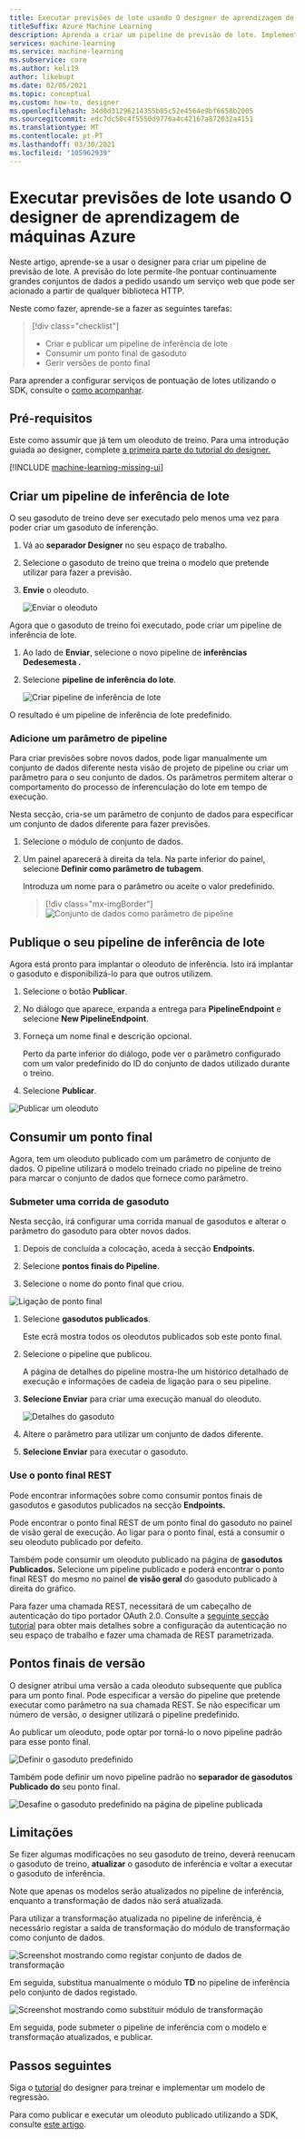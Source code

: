 ```yaml
---
title: Executar previsões de lote usando O designer de aprendizagem de máquinas Azure
titleSuffix: Azure Machine Learning
description: Aprenda a criar um pipeline de previsão de lote. Implemente o gasoduto como um serviço web parametrizado e desencadeie-o a partir de qualquer biblioteca HTTP.
services: machine-learning
ms.service: machine-learning
ms.subservice: core
ms.author: keli19
author: likebupt
ms.date: 02/05/2021
ms.topic: conceptual
ms.custom: how-to, designer
ms.openlocfilehash: 34d0d31296214355b85c52e4564e9bf6658b2005
ms.sourcegitcommit: edc7dc50c4f5550d9776a4c42167a872032a4151
ms.translationtype: MT
ms.contentlocale: pt-PT
ms.lasthandoff: 03/30/2021
ms.locfileid: "105962939"
---
```

# <a name="run-batch-predictions-using-azure-machine-learning-designer"></a>Executar previsões de lote usando O designer de aprendizagem de máquinas Azure


Neste artigo, aprende-se a usar o designer para criar um pipeline de previsão de lote. A previsão do lote permite-lhe pontuar continuamente grandes conjuntos de dados a pedido usando um serviço web que pode ser acionado a partir de qualquer biblioteca HTTP.

Neste como fazer, aprende-se a fazer as seguintes tarefas:

> [!div class="checklist"]
> * Criar e publicar um pipeline de inferência de lote
> * Consumir um ponto final de gasoduto
> * Gerir versões de ponto final

Para aprender a configurar serviços de pontuação de lotes utilizando o SDK, consulte o [como acompanhar](./tutorial-pipeline-batch-scoring-classification.md).

## <a name="prerequisites"></a>Pré-requisitos

Este como assumir que já tem um oleoduto de treino. Para uma introdução guiada ao designer, complete [a primeira parte do tutorial do designer.](tutorial-designer-automobile-price-train-score.md) 

[!INCLUDE [machine-learning-missing-ui](../../includes/machine-learning-missing-ui.md)]

## <a name="create-a-batch-inference-pipeline"></a>Criar um pipeline de inferência de lote

O seu gasoduto de treino deve ser executado pelo menos uma vez para poder criar um gasoduto de inferenção.

1. Vá ao **separador Designer** no seu espaço de trabalho.

1. Selecione o gasoduto de treino que treina o modelo que pretende utilizar para fazer a previsão.

1. **Envie** o oleoduto.

    ![Enviar o oleoduto](./media/how-to-run-batch-predictions-designer/run-training-pipeline.png)

Agora que o gasoduto de treino foi executado, pode criar um pipeline de inferência de lote.

1. Ao lado de **Enviar**, selecione o novo pipeline de **inferências Dedesemesta .**

1. Selecione **pipeline de inferência do lote**.

    ![Criar pipeline de inferência de lote](./media/how-to-run-batch-predictions-designer/create-batch-inference.png)
    
O resultado é um pipeline de inferência de lote predefinido. 

### <a name="add-a-pipeline-parameter"></a>Adicione um parâmetro de pipeline

Para criar previsões sobre novos dados, pode ligar manualmente um conjunto de dados diferente nesta visão de projeto de pipeline ou criar um parâmetro para o seu conjunto de dados. Os parâmetros permitem alterar o comportamento do processo de inferenculação do lote em tempo de execução.

Nesta secção, cria-se um parâmetro de conjunto de dados para especificar um conjunto de dados diferente para fazer previsões.

1. Selecione o módulo de conjunto de dados.

1. Um painel aparecerá à direita da tela. Na parte inferior do painel, selecione **Definir como parâmetro de tubagem**.
   
    Introduza um nome para o parâmetro ou aceite o valor predefinido.

    > [!div class="mx-imgBorder"]
    > ![Conjunto de dados como parâmetro de pipeline](./media/how-to-run-batch-predictions-designer/set-dataset-as-pipeline-parameter.png)

## <a name="publish-your-batch-inference-pipeline"></a>Publique o seu pipeline de inferência de lote

Agora está pronto para implantar o oleoduto de inferência. Isto irá implantar o gasoduto e disponibilizá-lo para que outros utilizem.

1. Selecione o botão **Publicar**.

1. No diálogo que aparece, expanda a entrega para **PipelineEndpoint** e selecione **New PipelineEndpoint**.

1. Forneça um nome final e descrição opcional.

    Perto da parte inferior do diálogo, pode ver o parâmetro configurado com um valor predefinido do ID do conjunto de dados utilizado durante o treino.

1. Selecione **Publicar**.

![Publicar um oleoduto](./media/how-to-run-batch-predictions-designer/publish-inference-pipeline.png)


## <a name="consume-an-endpoint"></a>Consumir um ponto final

Agora, tem um oleoduto publicado com um parâmetro de conjunto de dados. O pipeline utilizará o modelo treinado criado no pipeline de treino para marcar o conjunto de dados que fornece como parâmetro.

### <a name="submit-a-pipeline-run"></a>Submeter uma corrida de gasoduto 

Nesta secção, irá configurar uma corrida manual de gasodutos e alterar o parâmetro do gasoduto para obter novos dados. 

1. Depois de concluída a colocação, aceda à secção **Endpoints.**

1. Selecione **pontos finais do Pipeline**.

1. Selecione o nome do ponto final que criou.

![Ligação de ponto final](./media/how-to-run-batch-predictions-designer/manage-endpoints.png)

1. Selecione **gasodutos publicados**.

    Este ecrã mostra todos os oleodutos publicados sob este ponto final.

1. Selecione o pipeline que publicou.

    A página de detalhes do pipeline mostra-lhe um histórico detalhado de execução e informações de cadeia de ligação para o seu pipeline. 
    
1. **Selecione Enviar** para criar uma execução manual do oleoduto.

    ![Detalhes do gasoduto](./media/how-to-run-batch-predictions-designer/submit-manual-run.png)
    
1. Altere o parâmetro para utilizar um conjunto de dados diferente.
    
1. **Selecione Enviar** para executar o gasoduto.

### <a name="use-the-rest-endpoint"></a>Use o ponto final REST

Pode encontrar informações sobre como consumir pontos finais de gasodutos e gasodutos publicados na secção **Endpoints.**

Pode encontrar o ponto final REST de um ponto final do gasoduto no painel de visão geral de execução. Ao ligar para o ponto final, está a consumir o seu oleoduto publicado por defeito.

Também pode consumir um oleoduto publicado na página de **gasodutos Publicados.** Selecione um pipeline publicado e poderá encontrar o ponto final REST do mesmo no painel **de visão geral** do gasoduto publicado à direita do gráfico. 

Para fazer uma chamada REST, necessitará de um cabeçalho de autenticação do tipo portador OAuth 2.0. Consulte a [seguinte secção tutorial](tutorial-pipeline-batch-scoring-classification.md#publish-and-run-from-a-rest-endpoint) para obter mais detalhes sobre a configuração da autenticação no seu espaço de trabalho e fazer uma chamada de REST parametrizada.

## <a name="versioning-endpoints"></a>Pontos finais de versão

O designer atribui uma versão a cada oleoduto subsequente que publica para um ponto final. Pode especificar a versão do pipeline que pretende executar como parâmetro na sua chamada REST. Se não especificar um número de versão, o designer utilizará o pipeline predefinido.

Ao publicar um oleoduto, pode optar por torná-lo o novo pipeline padrão para esse ponto final.

![Definir o gasoduto predefinido](./media/how-to-run-batch-predictions-designer/set-default-pipeline.png)

Também pode definir um novo pipeline padrão no **separador de gasodutos Publicado do** seu ponto final.

![Desafine o gasoduto predefinido na página de pipeline publicada](./media/how-to-run-batch-predictions-designer/set-new-default-pipeline.png)

## <a name="limitations"></a>Limitações

Se fizer algumas modificações no seu gasoduto de treino, deverá reenucam o gasoduto de treino, **atualizar**  o gasoduto de inferência e voltar a executar o gasoduto de inferência.

Note que apenas os modelos serão atualizados no pipeline de inferência, enquanto a transformação de dados não será atualizada.

Para utilizar a transformação atualizada no pipeline de inferência, é necessário registar a saída de transformação do módulo de transformação como conjunto de dados.

![Screenshot mostrando como registar conjunto de dados de transformação](./media/how-to-run-batch-predictions-designer/register-transformation-dataset.png)

Em seguida, substitua manualmente o módulo **TD** no pipeline de inferência pelo conjunto de dados registado.

![Screenshot mostrando como substituir módulo de transformação](./media/how-to-run-batch-predictions-designer/replace-td-module-batch-inference-pipeline.png)

Em seguida, pode submeter o pipeline de inferência com o modelo e transformação atualizados, e publicar.

## <a name="next-steps"></a>Passos seguintes

Siga o [tutorial](tutorial-designer-automobile-price-train-score.md) do designer para treinar e implementar um modelo de regressão.

Para como publicar e executar um oleoduto publicado utilizando a SDK, consulte [este artigo](how-to-deploy-pipelines.md).
